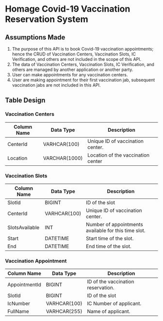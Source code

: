 # Homage Covid-19 Vaccination Reservation System

## Assumptions Made

1. The purpose of this API is to book Covid-19 vaccination appointments; hence the CRUD of Vaccination Centers, Vaccination Slots, IC Verification, and others are not included in the scope of this API.
2. The data of Vaccination Centers, Vaccination Slots, IC Verification, and others are managed by another application or another party.
3. User can make appointments for any vaccination centers.
4. User are making appointment for their first vaccination jab, subsequent vaccination jabs are not included in this API.

## Table Design

### Vaccination Centers

| Column Name | Data Type     | Description                        |
| ----------- | ------------- | ---------------------------------- |
| CenterId    | VARHCAR(100)  | Unique ID of vaccination center.   |
| Location    | VARCHAR(1000) | Location of the vaccination center |

### Vaccination Slots

| Column Name    | Data Type    | Description                                          |
| -------------- | ------------ | ---------------------------------------------------- |
| SlotId         | BIGINT       | ID of the slot                                       |
| CenterId       | VARHCAR(100) | Unique ID of vaccination center.                     |
| SlotsAvailable | INT          | Number of appointments available for this time slot. |
| Start  | DATETIME     | Start time of the slot.                              |
| End    | DATETIME     | End time of the slot.                                |

### Vaccination Appointment

| Column Name   | Data Type    | Description                        |
| ------------- | ------------ | ---------------------------------- |
| AppointmentId | BIGINT       | ID of the vaccination reservation. |
| SlotId        | BIGINT       | ID of the slot                     |
| IcNumber      | VARHCAR(100) | IC Number of applicant.            |
| FullName      | VARHCAR(255) | Name of applicant.                 |
